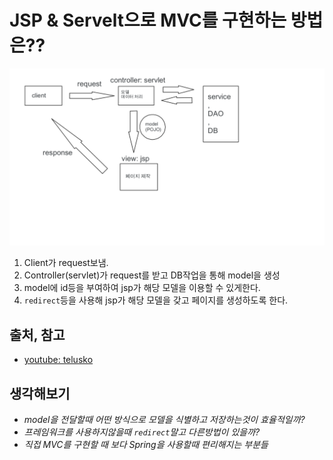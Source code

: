 # JSP & Servelt으로 MVC를 구현하는 방법은??
<img src="assets/MVC_model_with_servlet_and_jsp_diagram.png"></img>

1. Client가 request보냄.
2. Controller(servlet)가 request를 받고 DB작업을 통해 model을 생성
3. model에 id등을 부여하여 jsp가 해당 모델을 이용할 수 있게한다.
4. `redirect`등을 사용해 jsp가 해당 모델을 갖고 페이지를 생성하도록 한다.

## 출처, 참고
* [youtube: telusko](https://youtu.be/MDHj4vgKY6Q)
## 생각해보기
* _model을 전달할때 어떤 방식으로 모델을 식별하고 저장하는것이 효율적일까?_
* _프레임워크를 사용하지않을때 `redirect`말고 다른방법이 있을까?_
* _직접 MVC를 구현할 때 보다 Spring을 사용할때 편리해지는 부분들_
